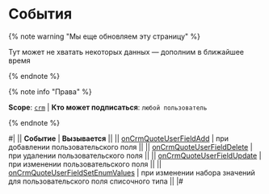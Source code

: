# События

{% note warning "Мы еще обновляем эту страницу" %}

Тут может не хватать некоторых данных — дополним в ближайшее время

{% endnote %}

{% note info "Права" %}

**Scope**: [`crm`](../../../../scopes/permissions.md) | **Кто может подписаться**: `любой пользователь`

{% endnote %}

#|
|| **Событие** | **Вызывается** ||
|| [onCrmQuoteUserFieldAdd](./on-crm-quote-user-field-add.md) | при добавлении пользовательского поля ||
|| [onCrmQuoteUserFieldDelete](./on-crm-quote-user-field-delete.md) | при удалении пользовательского поля ||
|| [onCrmQuoteUserFieldUpdate](./on-crm-quote-user-field-update.md) | при изменении пользовательского поля ||
|| [onCrmQuoteUserFieldSetEnumValues](./on-crm-quote-user-field-set-enum-values.md) | при изменении набора значений для пользовательского поля списочного типа ||
|#